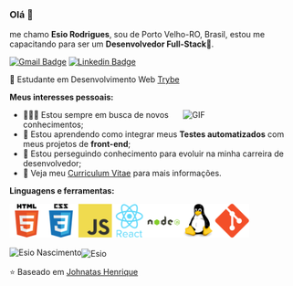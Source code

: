 
### Olá 👋
me chamo **Esio Rodrigues**, sou de Porto Velho-RO, Brasil, estou me capacitando para ser um **Desenvolvedor Full-Stack**🚀. 

[![Gmail Badge](https://img.shields.io/badge/-esio.rsn1@gmail.com-c14438?style=flat-square&logo=Gmail&logoColor=white&link=mailto:esio.rsn1@gmail.com)](mailto:esio.rsn1@gmail.com)
[![Linkedin Badge](https://img.shields.io/badge/-Esio%20Nascimento-blue?style=flat-square&logo=Linkedin&logoColor=white&link=https://www.linkedin.com/in/esionascimento/)](https://www.linkedin.com/in/esionascimento/)
<p> 🚀 Estudante em Desenvolvimento Web <a href="https://www.betrybe.com/"	alt="Trybe"> Trybe</a></p>
  
**Meus interesses pessoais:**
<br/>

  <img align="right" alt="GIF" src="https://media.giphy.com/media/KNP5EQE5n2nczSFYpD/giphy.gif" width="200px" />

- 👨🏽‍💻 Estou sempre em busca de novos conhecimentos;
- 🌱 Estou aprendendo como integrar meus **Testes automatizados** com meus projetos de **front-end**;
- 💼 Estou perseguindo conhecimento para evoluir na minha carreira de desenvolvedor;
- 📝 Veja meu <a href="https://gitconnected.com/esionascimento/resume" target="_blank">Curriculum Vitae</a> para mais informações.


**Linguagens e ferramentas:**

<p align="left">
  <img src="https://raw.githubusercontent.com/devicons/devicon/master/icons/html5/html5-original-wordmark.svg" alt="html5" width="60" height="60"/><img src="https://raw.githubusercontent.com/devicons/devicon/master/icons/css3/css3-original-wordmark.svg" alt="css3" width="60" height="60"/><img src="https://raw.githubusercontent.com/devicons/devicon/master/icons/javascript/javascript-original.svg" alt="javascript" width="60" height="60"/><img src="https://raw.githubusercontent.com/devicons/devicon/master/icons/react/react-original-wordmark.svg" alt="react" width="60" height="60"/><img src="https://raw.githubusercontent.com/devicons/devicon/master/icons/nodejs/nodejs-original-wordmark.svg" alt="nodejs" width="60" height="60"/><img src="https://raw.githubusercontent.com/devicons/devicon/master/icons/linux/linux-original.svg" alt="linux" width="60" height="60" /><img src="https://raw.githubusercontent.com/devicons/devicon/master/icons/git/git-original.svg" alt="git" width="60" height="60"/>
</p>

<p>
    <img align="left" src="https://github-readme-stats.vercel.app/api/top-langs/?username=esionascimento&layout=compact&theme=graywhite&title_color=268bd2" alt="Esio Nascimento" />
</p>
<p>
    <img align="center" src="https://github-readme-stats.vercel.app/api?username=esionascimento&show_icons=true&theme=radical" alt="Esio" />
</p>

⭐️ Baseado em [Johnatas Henrique](https://github.com/johnatas-henrique)

